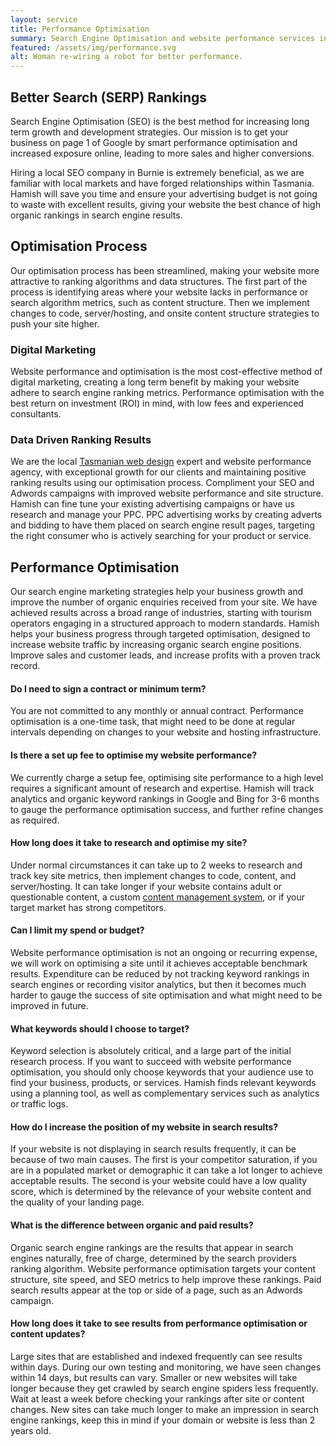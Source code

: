 ```yaml
---
layout: service
title: Performance Optimisation
summary: Search Engine Optimisation and website performance services in Burnie and Tasmania, Hamish is the expert on improving your website performances to increase your search engine results page (SERP) position.
featured: /assets/img/performance.svg
alt: Woman re-wiring a robot for better performance.
---
```



## Better Search (SERP) Rankings

Search Engine Optimisation (SEO) is the best method for increasing long term growth and development strategies. Our mission is to get your business on page 1 of Google by smart performance optimisation and increased exposure online, leading to more sales and higher conversions.

Hiring a local SEO company in Burnie is extremely beneficial, as we are familiar with local markets and have forged relationships within Tasmania. Hamish will save you time and ensure your advertising budget is not going to waste with excellent results, giving your website the best chance of high organic rankings in search engine results.

## Optimisation Process

Our optimisation process has been streamlined, making your website more attractive to ranking algorithms and data structures. The first part of the process is identifying areas where your website lacks in performance or search algorithm metrics, such as content structure. Then we implement changes to code, server/hosting, and onsite content structure strategies to push your site higher.

### Digital Marketing

Website performance and optimisation is the most cost-effective method of digital marketing, creating a long term benefit by making your website adhere to search engine ranking metrics. Performance optimisation with the best return on investment (ROI) in mind, with low fees and experienced consultants.

### Data Driven Ranking Results

We are the local [Tasmanian web design](/services/website-design/) expert and website performance agency, with exceptional growth for our clients and maintaining positive ranking results using our optimisation process. Compliment your SEO and Adwords campaigns with improved website performance and site structure. Hamish can fine tune your existing advertising campaigns or have us research and manage your PPC. PPC advertising works by creating adverts and bidding to have them placed on search engine result pages, targeting the right consumer who is actively searching for your product or service.

## Performance Optimisation

Our search engine marketing strategies help your business growth and improve the number of organic enquiries received from your site. We have achieved results across a broad range of industries, starting with tourism operators engaging in a structured approach to modern standards. Hamish helps your business progress through targeted optimisation, designed to increase website traffic by increasing organic search engine positions. Improve sales and customer leads, and increase profits with a proven track record.

#### Do I need to sign a contract or minimum term?
You are not committed to any monthly or annual contract. Performance optimisation is a one-time task, that might need to be done at regular intervals depending on changes to your website and hosting infrastructure.

#### Is there a set up fee to optimise my website performance?
We currently charge a setup fee, optimising site performance to a high level requires a significant amount of research and expertise. Hamish will track analytics and organic keyword rankings in Google and Bing for 3-6 months to gauge the performance optimisation success, and further refine changes as required.

#### How long does it take to research and optimise my site?
Under normal circumstances it can take up to 2 weeks to research and track key site metrics, then implement changes to code, content, and server/hosting. It can take longer if your website contains adult or questionable content, a custom [content management system](/services/content-management-systems/), or if your target market has strong competitors.

#### Can I limit my spend or budget?
Website performance optimisation is not an ongoing or recurring expense, we will work on optimising a site until it achieves acceptable benchmark results. Expenditure can be reduced by not tracking keyword rankings in search engines or recording visitor analytics, but then it becomes much harder to gauge the success of site optimisation and what might need to be improved in future.

#### What keywords should I choose to target?
Keyword selection is absolutely critical, and a large part of the initial research process. If you want to succeed with website performance optimisation, you should only choose keywords that your audience use to find your business, products, or services. Hamish finds relevant keywords using a planning tool, as well as complementary services such as analytics or traffic logs.

#### How do I increase the position of my website in search results?
If your website is not displaying in search results frequently, it can be because of two main causes. The first is your competitor saturation, if you are in a populated market or demographic it can take a lot longer to achieve acceptable results. The second is your website could have a low quality score, which is determined by the relevance of your website content and the quality of your landing page.

#### What is the difference between organic and paid results?
Organic search engine rankings are the results that appear in search engines naturally, free of charge, determined by the search providers ranking algorithm. Website performance optimisation targets your content structure, site speed, and SEO metrics to help improve these rankings. Paid search results appear at the top or side of a page, such as an Adwords campaign.

#### How long does it take to see results from performance optimisation or content updates?
Large sites that are established and indexed frequently can see results within days. During our own testing and monitoring, we have seen changes within 14 days, but results can vary. Smaller or new websites will take longer because they get crawled by search engine spiders less frequently. Wait at least a week before checking your rankings after site or content changes. New sites can take much longer to make an impression in search engine rankings, keep this in mind if your domain or website is less than 2 years old.